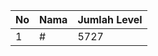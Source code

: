 | No | Nama            | Jumlah Level |
|----|-----------------|--------------|
| 1  | #    |    5727        |
